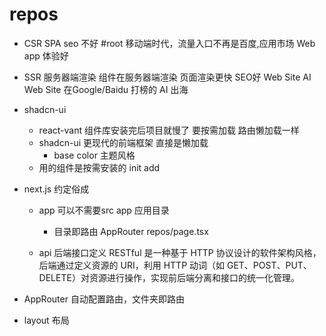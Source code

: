 # repos

- CSR SPA seo 不好 #root
  移动端时代，流量入口不再是百度,应用市场
  Web app 体验好

- SSR 服务器端渲染
  组件在服务器端渲染
  页面渲染更快 SEO好
  Web Site
  AI Web Site 在Google/Baidu 打榜的
  AI 出海

- shadcn-ui
  - react-vant 组件库安装完后项目就慢了
    要按需加载 路由懒加载一样
  - shadcn-ui 更现代的前端框架
    直接是懒加载
    - base color 主题风格
  - 用的组件是按需安装的
    init
    add

- next.js 约定俗成
  - app
    可以不需要src
    app 应用目录
    - 目录即路由
    AppRouter
    repos/page.tsx

  - api
    后端接口定义
    RESTful 是一种基于 HTTP 协议设计的软件架构风格，后端通过定义资源的 URI，利用 HTTP 动词（如 GET、POST、PUT、DELETE）对资源进行操作，实现前后端分离和接口的统一化管理。

- AppRouter
  自动配置路由，文件夹即路由
- layout
  布局